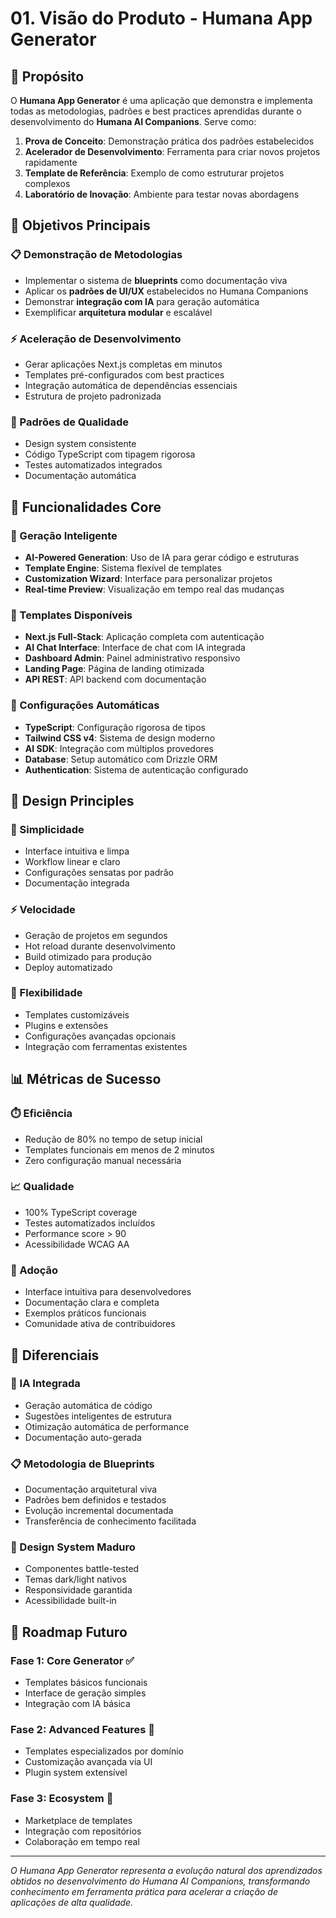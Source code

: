 # 01. Visão do Produto - Humana App Generator

## 🎯 **Propósito**

O **Humana App Generator** é uma aplicação que demonstra e implementa todas as metodologias, padrões e best practices aprendidas durante o desenvolvimento do **Humana AI Companions**. Serve como:

1. **Prova de Conceito**: Demonstração prática dos padrões estabelecidos
2. **Acelerador de Desenvolvimento**: Ferramenta para criar novos projetos rapidamente
3. **Template de Referência**: Exemplo de como estruturar projetos complexos
4. **Laboratório de Inovação**: Ambiente para testar novas abordagens

## 🚀 **Objetivos Principais**

### **📋 Demonstração de Metodologias**
- Implementar o sistema de **blueprints** como documentação viva
- Aplicar os **padrões de UI/UX** estabelecidos no Humana Companions
- Demonstrar **integração com IA** para geração automática
- Exemplificar **arquitetura modular** e escalável

### **⚡ Aceleração de Desenvolvimento**
- Gerar aplicações Next.js completas em minutos
- Templates pré-configurados com best practices
- Integração automática de dependências essenciais
- Estrutura de projeto padronizada

### **🎨 Padrões de Qualidade**
- Design system consistente
- Código TypeScript com tipagem rigorosa
- Testes automatizados integrados
- Documentação automática

## 🎯 **Funcionalidades Core**

### **🤖 Geração Inteligente**
- **AI-Powered Generation**: Uso de IA para gerar código e estruturas
- **Template Engine**: Sistema flexível de templates
- **Customization Wizard**: Interface para personalizar projetos
- **Real-time Preview**: Visualização em tempo real das mudanças

### **📁 Templates Disponíveis**
- **Next.js Full-Stack**: Aplicação completa com autenticação
- **AI Chat Interface**: Interface de chat com IA integrada
- **Dashboard Admin**: Painel administrativo responsivo
- **Landing Page**: Página de landing otimizada
- **API REST**: API backend com documentação

### **🔧 Configurações Automáticas**
- **TypeScript**: Configuração rigorosa de tipos
- **Tailwind CSS v4**: Sistema de design moderno
- **AI SDK**: Integração com múltiplos provedores
- **Database**: Setup automático com Drizzle ORM
- **Authentication**: Sistema de autenticação configurado

## 🎨 **Design Principles**

### **🎯 Simplicidade**
- Interface intuitiva e limpa
- Workflow linear e claro
- Configurações sensatas por padrão
- Documentação integrada

### **⚡ Velocidade**
- Geração de projetos em segundos
- Hot reload durante desenvolvimento
- Build otimizado para produção
- Deploy automatizado

### **🔄 Flexibilidade**
- Templates customizáveis
- Plugins e extensões
- Configurações avançadas opcionais
- Integração com ferramentas existentes

## 📊 **Métricas de Sucesso**

### **⏱️ Eficiência**
- Redução de 80% no tempo de setup inicial
- Templates funcionais em menos de 2 minutos
- Zero configuração manual necessária

### **📈 Qualidade**
- 100% TypeScript coverage
- Testes automatizados incluídos
- Performance score > 90
- Acessibilidade WCAG AA

### **🎯 Adoção**
- Interface intuitiva para desenvolvedores
- Documentação clara e completa
- Exemplos práticos funcionais
- Comunidade ativa de contribuidores

## 🌟 **Diferenciais**

### **🧠 IA Integrada**
- Geração automática de código
- Sugestões inteligentes de estrutura
- Otimização automática de performance
- Documentação auto-gerada

### **📋 Metodologia de Blueprints**
- Documentação arquitetural viva
- Padrões bem definidos e testados
- Evolução incremental documentada
- Transferência de conhecimento facilitada

### **🎨 Design System Maduro**
- Componentes battle-tested
- Temas dark/light nativos
- Responsividade garantida
- Acessibilidade built-in

## 🔮 **Roadmap Futuro**

### **Fase 1: Core Generator** ✅
- Templates básicos funcionais
- Interface de geração simples
- Integração com IA básica

### **Fase 2: Advanced Features** 🚧
- Templates especializados por domínio
- Customização avançada via UI
- Plugin system extensível

### **Fase 3: Ecosystem** 🔮
- Marketplace de templates
- Integração com repositórios
- Colaboração em tempo real

---

*O Humana App Generator representa a evolução natural dos aprendizados obtidos no desenvolvimento do Humana AI Companions, transformando conhecimento em ferramenta prática para acelerar a criação de aplicações de alta qualidade.* 